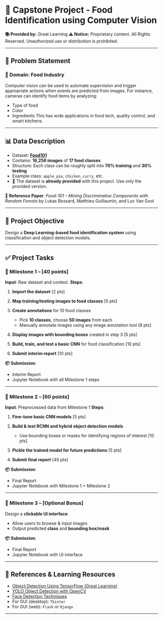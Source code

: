 # 🥘 Capstone Project - Food Identification using Computer Vision

**📚 Provided by:** Great Learning
**⚠️ Notice:** Proprietary content. All Rights Reserved. Unauthorized use or distribution is prohibited.

---

## 🧠 Problem Statement

### 📌 Domain: Food Industry

Computer vision can be used to automate supervision and trigger appropriate actions when events are predicted from images. For instance, cameras can identify food items by analyzing:

* Type of food
* Color
* Ingredients
  This has wide applications in food tech, quality control, and smart kitchens.

---

## 📊 Data Description

* Dataset: **[Food101](https://www.kaggle.com/datasets/dansbecker/food-101)**
* Contains: **16,256 images** of **17 food classes**
* Structure: Each class can be roughly split into **70% training** and **30% testing**
* Example class: `apple_pie`, `chicken_curry`, etc.
* 💾 The dataset is **already provided** with this project. Use only the provided version.

📖 **Reference Paper**:
*Food-101 – Mining Discriminative Components with Random Forests*
by Lukas Bossard, Matthieu Guillaumin, and Luc Van Gool

---

## 🎯 Project Objective

Design a **Deep Learning-based food identification system** using classification and object detection models.

---

## ✅ Project Tasks

### 🧩 Milestone 1 – \[40 points]

**Input**: Raw dataset and context.
**Steps**:

1. **Import the dataset** \[2 pts]
2. **Map training/testing images to food classes** \[5 pts]
3. **Create annotations** for 10 food classes

   * Pick **10 classes**, choose **50 images** from each
   * Manually annotate images using any image annotation tool \[8 pts]
4. **Display images with bounding boxes** created in step 3 \[5 pts]
5. **Build, train, and test a basic CNN** for food classification \[10 pts]
6. **Submit interim report** \[10 pts]

**📦 Submission**:

* Interim Report
* Jupyter Notebook with all Milestone 1 steps

---

### 🧩 Milestone 2 – \[60 points]

**Input**: Preprocessed data from Milestone 1
**Steps**:

1. **Fine-tune basic CNN models** \[5 pts]
2. **Build & test RCNN and hybrid object detection models**

   * Use bounding boxes or masks for identifying regions of interest \[10 pts]
3. **Pickle the trained model for future predictions** \[5 pts]
4. **Submit final report** \[40 pts]

**📦 Submission**:

* Final Report
* Jupyter Notebook with Milestone 1 + Milestone 2

---

### 🧪 Milestone 3 – \[Optional Bonus]

Design a **clickable UI interface**:

* Allow users to browse & input images
* Output predicted **class** and **bounding box/mask**

**📦 Submission**:

* Final Report
* Jupyter Notebook with UI interface

---

## 🔗 References & Learning Resources

* [Object Detection Using TensorFlow (Great Learning)](https://www.mygreatlearning.com/blog/object-detection-using-tensorflow/)
* [YOLO Object Detection with OpenCV](https://www.mygreatlearning.com/blog/yolo-object-detection-using-opencv/?highlight=detection)
* [Face Detection Techniques](https://www.mygreatlearning.com/blog/face-recognition/?highlight=detection)
* For GUI (desktop): `Tkinter`
* For GUI (web): `Flask` or `Django`

---
